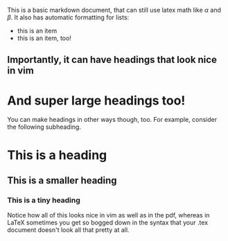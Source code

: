 This is a basic markdown document, that can still use latex math like $\alpha$
and $\beta$. It also has automatic formatting for lists:

+ this is an item
+ this is an item, too!

Importantly, it can have headings that look nice in vim
-------------------------------------------------------

And super large headings too!
=============================

You can make headings in other ways though, too. For example, consider the
following subheading.

# This is a heading
## This is a smaller heading
### This is a tiny heading

Notice how all of this looks nice in vim as well as in the pdf, whereas in
LaTeX sometimes you get so bogged down in the syntax that your .tex document
doesn't look all that pretty at all.
